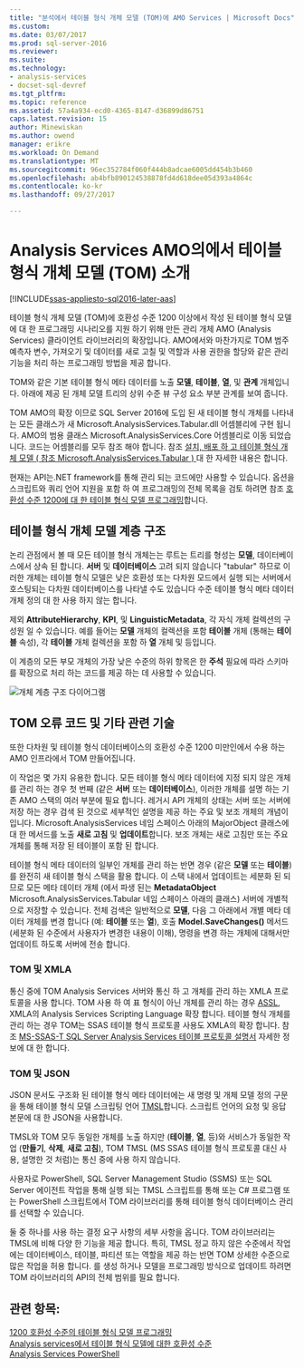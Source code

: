 ```yaml
---
title: "분석에서 테이블 형식 개체 모델 (TOM)에 AMO Services | Microsoft Docs"
ms.custom: 
ms.date: 03/07/2017
ms.prod: sql-server-2016
ms.reviewer: 
ms.suite: 
ms.technology:
- analysis-services
- docset-sql-devref
ms.tgt_pltfrm: 
ms.topic: reference
ms.assetid: 57a4a934-ecd0-4365-8147-d36899d86751
caps.latest.revision: 15
author: Minewiskan
ms.author: owend
manager: erikre
ms.workload: On Demand
ms.translationtype: MT
ms.sourcegitcommit: 96ec352784f060f444b8adcae6005dd454b3b460
ms.openlocfilehash: ab4bfb890124538878fd4d618dee05d393a4864c
ms.contentlocale: ko-kr
ms.lasthandoff: 09/27/2017

---
```

# <a name="introduction-to-the-tabular-object-model-tom-in-analysis-services-amo"></a>Analysis Services AMO의에서 테이블 형식 개체 모델 (TOM) 소개

[!INCLUDE[ssas-appliesto-sql2016-later-aas](../../includes/ssas-appliesto-sql2016-later-aas.md)]

  테이블 형식 개체 모델 (TOM)에 호환성 수준 1200 이상에서 작성 된 테이블 형식 모델에 대 한 프로그래밍 시나리오를 지원 하기 위해 만든 관리 개체 AMO (Analysis Services) 클라이언트 라이브러리의 확장입니다. AMO에서와 마찬가지로 TOM 범주 예측자 변수, 가져오기 및 데이터를 새로 고칠 및 역할과 사용 권한을 할당와 같은 관리 기능을 처리 하는 프로그래밍 방법을 제공 합니다.  
  
TOM와 같은 기본 테이블 형식 메타 데이터를 노출 **모델**, **테이블**, **열**, 및 **관계** 개체입니다.  아래에 제공 된 개체 모델 트리의 상위 수준 뷰 구성 요소 부분 관계를 보여 줍니다.  
  
 TOM AMO의 확장 이므로 SQL Server 2016에 도입 된 새 테이블 형식 개체를 나타내는 모든 클래스가 새 Microsoft.AnalysisServices.Tabular.dll 어셈블리에 구현 됩니다. AMO의 범용 클래스 Microsoft.AnalysisServices.Core 어셈블리로 이동 되었습니다. 코드는 어셈블리를 모두 참조 해야 합니다.
참조 [설치, 배포 하 고 테이블 형식 개체 모델 &#40; 참조 Microsoft.AnalysisServices.Tabular &#41; ](../../analysis-services/tabular-model-programming-compatibility-level-1200/install-distribute-and-reference-the-tabular-object-model.md) 대 한 자세한 내용은 합니다.  
  
 현재는 API는.NET framework를 통해 관리 되는 코드에만 사용할 수 있습니다. 옵션을 스크립트와 쿼리 언어 지원을 포함 하 여 프로그래밍의 전체 목록을 검토 하려면 참조 [호환성 수준 1200에 대 한 테이블 형식 모델 프로그래밍](../../analysis-services/tabular-model-programming-compatibility-level-1200/tabular-model-programming-for-compatibility-level-1200.md)합니다.  
  
## <a name="tabular-object-model-hierarchy"></a>테이블 형식 개체 모델 계층 구조  
 논리 관점에서 볼 때 모든 테이블 형식 개체는는 루트는 트리를 형성는 **모델**, 데이터베이스에서 상속 된 합니다. **서버** 및 **데이터베이스** 고려 되지 않습니다 "tabular" 하므로 이러한 개체는 테이블 형식 모델은 낮은 호환성 또는 다차원 모드에서 실행 되는 서버에서 호스팅되는 다차원 데이터베이스를 나타낼 수도 있습니다 수준 테이블 형식 메타 데이터 개체 정의 대 한 사용 하지 않는 합니다. 
  
 제외 **AttributeHierarchy**, **KPI**, 및 **LinguisticMetadata**, 각 자식 개체 컬렉션의 구성원 일 수 있습니다. 예를 들어는 **모델** 개체의 컬렉션을 포함 **테이블** 개체 (통해는 **테이블** 속성), 각 **테이블** 개체 컬렉션을 포함 하 **열** 개체 및 등입니다.  
  
 이 계층의 모든 부모 개체의 가장 낮은 수준의 하위 항목은 한 **주석** 필요에 따라 스키마를 확장으로 처리 하는 코드를 제공 하는 데 사용할 수 있습니다.  
  
 ![개체 계층 구조 다이어그램](../../analysis-services/tabular-model-programming-compatibility-level-1200/media/ssastomobjectmodeldiagram.png "개체 계층 구조 다이어그램")  
  
## <a name="tom-and-other-related-technologies"></a>TOM 오류 코드 및 기타 관련 기술

또한 다차원 및 테이블 형식 데이터베이스의 호환성 수준 1200 미만인에서 수용 하는 AMO 인프라에서 TOM 만들어집니다.

이 작업은 몇 가지 유용한 합니다.
모든 테이블 형식 메타 데이터에 지정 되지 않은 개체를 관리 하는 경우 첫 번째 (같은 **서버** 또는 **데이터베이스**), 이러한 개체를 설명 하는 기존 AMO 스택의 여러 부분에 필요 합니다. 레거시 API 개체의 상태는 서버 또는 서버에 저장 하는 경우 검색 된 것으로 세부적인 설명을 제공 하는 주요 및 보조 개체의 개념이입니다. Microsoft.AnalysisServices 네임 스페이스 아래의 MajorObject 클래스에 대 한 메서드를 노출 **새로 고침** 및 **업데이트**합니다. 보조 개체는 새로 고침만 또는 주요 개체를 통해 저장 된 테이블이 포함 된 합니다.

테이블 형식 메타 데이터의 일부인 개체를 관리 하는 반면 경우 (같은 **모델** 또는 **테이블**)를 완전히 새 테이블 형식 스택을 활용 합니다. 이 스택 내에서 업데이트는 세분화 된 되므로 모든 메타 데이터 개체 (에서 파생 된는 **MetadataObject** Microsoft.AnalysisServices.Tabular 네임 스페이스 아래의 클래스) 서버에 개별적으로 저장할 수 있습니다. 전체 검색은 일반적으로 **모델**, 다음 그 아래에서 개별 메타 데이터 개체를 변경 합니다 (예: **테이블** 또는 **열**), 호출  **Model.SaveChanges()** 메서드 (세분화 된 수준에서 사용자가 변경한 내용이 이해), 명령을 변경 하는 개체에 대해서만 업데이트 하도록 서버에 전송 합니다.

### <a name="tom-and-xmla"></a>TOM 및 XMLA

통신 중에 TOM Analysis Services 서버와 통신 하 고 개체를 관리 하는 XMLA 프로토콜을 사용 합니다. TOM 사용 하 여 표 형식이 아닌 개체를 관리 하는 경우 [ASSL](../scripting/analysis-services-scripting-language-assl-for-xmla.md), XMLA의 Analysis Services Scripting Language 확장 합니다. 테이블 형식 개체를 관리 하는 경우 TOM는 SSAS 테이블 형식 프로토콜 사용도 XMLA의 확장 합니다. 참조 [MS-SSAS-T SQL Server Analysis Services 테이블 프로토콜 설명서](https://msdn.microsoft.com/library/mt719260.aspx) 자세한 정보에 대 한 합니다.

### <a name="tom-and-json"></a>TOM 및 JSON

JSON 문서도 구조화 된 테이블 형식 메타 데이터에는 새 명령 및 개체 모델 정의 구문을 통해 테이블 형식 모델 스크립팅 언어 [TMSL](../tabular-model-scripting-language-tmsl-reference.md)합니다. 스크립트 언어의 요청 및 응답 본문에 대 한 JSON을 사용합니다.

TMSL와 TOM 모두 동일한 개체를 노출 하지만 (**테이블**, **열**, 등)와 서비스가 동일한 작업 (**만들기**, **삭제**,  **새로 고침**), TOM TMSL (MS SSAS 테이블 형식 프로토콜 대신 사용, 설명한 것 처럼)는 통신 중에 사용 하지 않습니다.

사용자로 PowerShell, SQL Server Management Studio (SSMS) 또는 SQL Server 에이전트 작업을 통해 실행 되는 TMSL 스크립트를 통해 또는 C# 프로그램 또는 PowerShell 스크립트에서 TOM 라이브러리를 통해 테이블 형식 데이터베이스 관리를 선택할 수 있습니다.

둘 중 하나를 사용 하는 결정 요구 사항의 세부 사항을 옵니다. TOM 라이브러리는 TMSL에 비해 다양 한 기능을 제공 합니다. 특히, TMSL 정교 하지 않은 수준에서 작업에는 데이터베이스, 테이블, 파티션 또는 역할을 제공 하는 반면 TOM 상세한 수준으로 많은 작업을 허용 합니다. 를 생성 하거나 모델을 프로그래밍 방식으로 업데이트 하려면 TOM 라이브러리의 API의 전체 범위를 필요 합니다.
  
## <a name="see-also"></a>관련 항목:  
 [1200 호환성 수준의 테이블 형식 모델 프로그래밍](../../analysis-services/tabular-model-programming-compatibility-level-1200/tabular-model-programming-for-compatibility-level-1200.md)   
 [Analysis services에서 테이블 형식 모델에 대한 호환성 수준](../../analysis-services/tabular-models/compatibility-level-for-tabular-models-in-analysis-services.md)  
[Analysis Services PowerShell](../../analysis-services/powershell/analysis-services-powershell-reference.md)
  

